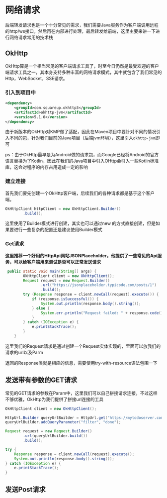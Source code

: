 # 网络请求

后端转发请求也是一个十分常见的需求，我们需要Java服务作为客户端调用远程的http/ws接口，然后再在内部进行处理，最后转发给前端，这里主要来讲一下进行网络请求常用的技术栈

## OkHttp

OkHttp算是一个相当常见的客户端请求工具了，时至今日仍然是最受欢迎的客户端请求工具之一，其本身支持多种丰富的网络请求模式，其中就包含了我们常见的Http，WebSocket，SSE请求。

### 引入到项目中

```xml
<dependency>  
    <groupId>com.squareup.okhttp3</groupId>  
    <artifactId>okhttp-jvm</artifactId>  
    <version>5.1.0</version>  
</dependency>
```

由于新版本的OkHttp对KMP做了适配，因此在Maven项目中要针对不同的情况引入不同的包，针对我们目前的Java项目（后端jvm环境），这里引入`okhttp-jvm`即可

ps：由于OkHttp最早是为Android做的请求包，而Google已经将Android的官方语言替换为了Kotlin，因此在我们的Java项目中引入OHttp会引入一些Kotlin标准库，这会对程序的内存占用造成一定的影响

### 建立连接

首先我们要先创建一个OkHttp客户端，后续我们的各种请求都是基于这个客户端。

```java
OkHttpClient httpClient = new OkHttpClient.Builder()  
        .build();
```

这里使用了Builder模式进行创建，其实也可以通过new 的方式直接创建，但是如果要进行一些复杂的配置还是建议使用Builder模式

### Get请求

**这里推荐一个好用的HttpApi网站JSONPlaceholder，他提供了一些常见的Api服务，可以给客户端用来测试是否可以正常发送请求**

```java
 public static void main(String[] args) {
        OkHttpClient client = new OkHttpClient();
        Request request = new Request.Builder()
                .url("https://jsonplaceholder.typicode.com/posts/1")
                .build();
        try (Response response = client.newCall(request).execute()) {
            if (response.isSuccessful()) {
                System.out.println(response.body().string());
            } else {
                System.err.println("Request failed: " + response.code());
            }
        } catch (IOException e) {
            e.printStackTrace();
        }
    }
```

这里我们的Request请求是通过创建一个Request实体实现的，里面可以放我们的请求的url以及Parm

返回的Response类就是相应的信息，需要使用try-with-resource语法包围一下

## 发送带有参数的GET请求

常见的GET请求的参数在Param中，这里我们可以自己拼接请求连接，不过这样不够优雅，OkHttp为我们提供了拼接url连接的工具

```java
OkHttpClient client = new OkHttpClient();

HttpUrl.Builder queryUrlBuilder = HttpUrl.get("https://mytodoserver.com/todolist").newBuilder();
queryUrlBuilder.addQueryParameter("filter", "done");

Request request = new Request.Builder()
        .url(queryUrlBuilder.build())
        .build();

try {
    Response response = client.newCall(request).execute();
    System.out.println(response.body().string());
} catch (IOException e) {
    e.printStackTrace();
}
```


## 发送Post请求


